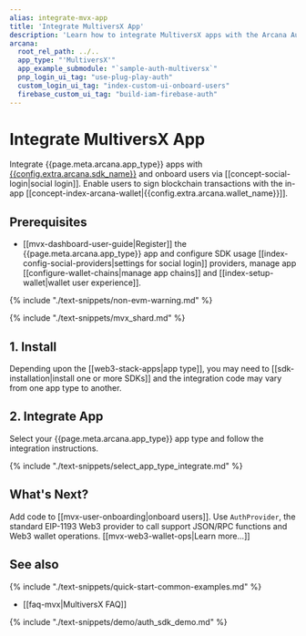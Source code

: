 ```yaml
---
alias: integrate-mvx-app
title: 'Integrate MultiversX App'
description: 'Learn how to integrate MultiversX apps with the Arcana Auth SDK, onboard users and allow them to use the Near blockchain and sign transactions via Arcana wallet.'
arcana:
  root_rel_path: ../..
  app_type: "'MultiversX'"
  app_example_submodule: "`sample-auth-multiversx`"
  pnp_login_ui_tag: "use-plug-play-auth"
  custom_login_ui_tag: "index-custom-ui-onboard-users"
  firebase_custom_ui_tag: "build-iam-firebase-auth"
---
```


# Integrate MultiversX App

Integrate {{page.meta.arcana.app_type}} apps with [{{config.extra.arcana.sdk_name}}]({{page.meta.arcana.root_rel_path}}/concepts/authsdk.md) and onboard users via [[concept-social-login|social login]]. Enable users to sign blockchain transactions with the in-app [[concept-index-arcana-wallet|{{config.extra.arcana.wallet_name}}]].

## Prerequisites

* [[mvx-dashboard-user-guide|Register]] the {{page.meta.arcana.app_type}} app and configure SDK usage [[index-config-social-providers|settings for social login]] providers, manage app [[configure-wallet-chains|manage app chains]] and [[index-setup-wallet|wallet user experience]].

{% include "./text-snippets/non-evm-warning.md" %}

{% include "./text-snippets/mvx_shard.md" %}

## 1. Install 
     
Depending upon the [[web3-stack-apps|app type]], you may need to [[sdk-installation|install one or more SDKs]] and the integration code may vary from one app type to another. 

## 2. Integrate App

Select your {{page.meta.arcana.app_type}} app type and follow the integration instructions.

{% include "./text-snippets/select_app_type_integrate.md" %}

## What's Next?

Add code to [[mvx-user-onboarding|onboard users]]. Use `AuthProvider`, the standard EIP-1193 Web3 provider to call support JSON/RPC functions and Web3 wallet operations. [[mvx-web3-wallet-ops|Learn more...]]

## See also

{% include "./text-snippets/quick-start-common-examples.md" %}

* [[faq-mvx|MultiversX FAQ]]

{% include "./text-snippets/demo/auth_sdk_demo.md" %}

